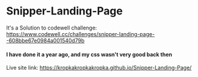 # Snipper-Landing-Page

It's a Solution to codewell challenge: 
https://www.codewell.cc/challenges/snipper-landing-page--608bbe67e0984a001540d79b

#### I have done it a year ago, and my css wasn't very good back then

Live site link:
https://kropkakropkakropka.github.io/Snipper-Landing-Page/

